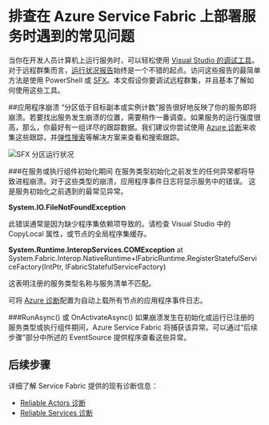<properties
   pageTitle="使用事件跟踪进行故障排除 | Azure"
   description="在 Azure Service Fabric 上部署服务时遇到的最常见问题。"
   services="service-fabric"
   documentationCenter=".net"
   authors="mattrowmsft"
   manager="timlt"
   editor=""/>

<tags
   ms.service="service-fabric"
   ms.devlang="dotnet"
   ms.topic="article"
   ms.tgt_pltfrm="NA"
   ms.workload="NA"
   ms.date="03/31/2016"
   wacn.date="07/04/2016"
   ms.author="mattrow"/>

# 排查在 Azure Service Fabric 上部署服务时遇到的常见问题

当你在开发人员计算机上运行服务时，可以轻松使用 [Visual Studio 的调试工具](/documentation/articles/service-fabric-diagnostics-how-to-monitor-and-diagnose-services-locally/)。对于远程群集而言，[运行状况报告](/documentation/articles/service-fabric-view-entities-aggregated-health/)始终是一个不错的起点。访问这些报告的最简单方法是使用 PowerShell 或 [SFX](/documentation/articles/service-fabric-visualizing-your-cluster/)。本文假设你要调试远程群集，并且基本了解如何使用这些工具。

##应用程序崩溃
“分区低于目标副本或实例计数”报告很好地反映了你的服务即将崩溃。若要找出服务发生崩溃的位置，需要稍作一番调查。如果服务的运行强度很高，那么，你最好有一组详尽的跟踪数据。我们建议你尝试使用 [Azure 诊断](/documentation/articles/service-fabric-diagnostics-how-to-setup-wad/)来收集这些跟踪，并[弹性搜索](/documentation/articles/service-fabric-diagnostic-how-to-use-elasticsearch/)等解决方案来查看和搜索跟踪。

![SFX 分区运行状况](./media/service-fabric-diagnostics-troubleshoot-common-scenarios/crashNewApp.png)

###在服务或执行组件初始化期间
在服务类型初始化之前发生的任何异常都将导致进程崩溃。对于这些类型的崩溃，应用程序事件日志将显示服务中的错误。
这是服务初始化之前遇到的最常见异常。

**System.IO.FileNotFoundException**

此错误通常是因为缺少程序集依赖项导致的。请检查 Visual Studio 中的 CopyLocal 属性，或节点的全局程序集缓存。

**System.Runtime.InteropServices.COMException** at System.Fabric.Interop.NativeRuntime+IFabricRuntime.RegisterStatefulServiceFactory(IntPtr, IFabricStatefulServiceFactory)
 
 这表明注册的服务类型名称与服务清单不匹配。

可将 [Azure 诊断](/documentation/articles/service-fabric-diagnostics-how-to-setup-wad/)配置为自动上载所有节点的应用程序事件日志。

###RunAsync() 或 OnActivateAsync()
如果崩溃发生在初始化或运行已注册的服务类型或执行组件期间，Azure Service Fabric 将捕获该异常。可以通过“后续步骤”部分中所述的 EventSource 提供程序查看这些异常。

## 后续步骤

详细了解 Service Fabric 提供的现有诊断信息：

* [Reliable Actors 诊断](/documentation/articles/service-fabric-reliable-actors-diagnostics/)
* [Reliable Services 诊断](/documentation/articles/service-fabric-reliable-services-diagnostics/)

<!---HONumber=Mooncake_0425_2016-->